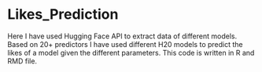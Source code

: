 # Likes_Prediction
Here I have used Hugging Face API to extract data of different models. Based on 20+ predictors I have used different H20 models to predict the likes of a model given the different parameters. This code is written in R and RMD file.
